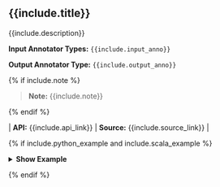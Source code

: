 
<div class="h3-box model-content" markdown="1">

## {{include.title}}

{{include.description}}

**Input Annotator Types:** `{{include.input_anno}}`

**Output Annotator Type:** `{{include.output_anno}}`

{% if include.note %}

> **Note:** {{include.note}}

{% endif %}

| **API:** {{include.api_link}} | **Source:** {{include.source_link}} |

{% if include.python_example and include.scala_example %}

<details>

<summary class="button"><b>Show Example</b></summary>

<div class="tabs-box" markdown="1">

{% include programmingLanguageSelectScalaPython.html %}

```python
{{include.python_example}}
```

```scala
{{include.scala_example}}
```

</div>

</details>

{% endif %}

</div>

